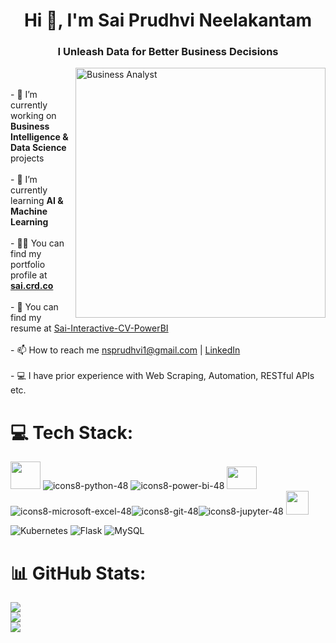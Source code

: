 <h1 align="center">Hi 👋, I'm Sai Prudhvi Neelakantam</h1>
<h3 align="center">I Unleash Data for Better Business Decisions</h3><img align = "right" alt="Business Analyst" width="400" src="https://miro.medium.com/max/1400/1*a-HMfeg5w-W02Nrw21iPtg.gif"><br><br>- 🔭 I’m currently working on <b>Business Intelligence & Data Science</b> projects<br><br>- 🌱 I’m currently learning <b>AI & Machine Learning</b><br><br>- 👨‍💻 You can find my portfolio profile at <b><a href="https://sai.crd.co" target="_blank">sai.crd.co</a></b><br><br>- 📄 You can find my resume at <a href="https://sai-interactive-resume.crd.co/" target="_blank">Sai-Interactive-CV-PowerBI</a><br><br>- 📫 How to reach me <a href="mailto:nsprudhvi1@gmail.com?cc=nsprudhvi@icloud.com&subject=Contact%3A%20Sai%20Prudhvi%20Neelakantam">nsprudhvi1@gmail.com</a> | <a href="https://linkedin.com/in/saiprudhvineelakantam" target="_blank">LinkedIn</a><br><br>- 💻 I have prior experience with Web Scraping, Automation, RESTful APIs etc.


# 💻 Tech Stack:
<img src="https://user-images.githubusercontent.com/48961406/219240161-210084d4-c52c-4fa9-aacd-2bdb31d7a5c9.png" width="48" height="44" /> ![icons8-python-48](https://user-images.githubusercontent.com/54446705/205910414-1073cec0-f694-4364-af38-77e1a8b617f3.png) ![icons8-power-bi-48](https://user-images.githubusercontent.com/54446705/205910976-7819d3ce-b535-4aa9-a594-89df5d5d49d0.png) <img src="https://user-images.githubusercontent.com/48961406/219238153-61292b88-3ac1-4c0d-b587-4698f6035380.png" width="48" height="36" />  ![icons8-microsoft-excel-48](https://user-images.githubusercontent.com/54446705/205911135-0b6e8353-8a83-440c-aa8c-7ba8eb4d3be1.png)![icons8-git-48](https://user-images.githubusercontent.com/54446705/205911285-621bfd89-b411-4479-b386-8f80c483dc41.png)![icons8-jupyter-48](https://user-images.githubusercontent.com/54446705/205911361-99aafe55-d3c1-4eaa-821f-0f2869eb55ac.png) <img src="https://user-images.githubusercontent.com/48961406/219239063-2d7cd09f-1cff-4443-bf35-83c42a2a22ef.png" width="36" height="38" />

![Kubernetes](https://img.shields.io/badge/kubernetes-%23326ce5.svg?style=flat&logo=kubernetes&logoColor=white) ![Flask](https://img.shields.io/badge/flask-%23000.svg?style=flat&logo=flask&logoColor=white) ![MySQL](https://img.shields.io/badge/mysql-%2300f.svg?style=flat&logo=mysql&logoColor=white)


# 📊 GitHub Stats:
![](https://github-readme-stats.vercel.app/api?username=nsprudhvi&theme=default&hide_border=false&include_all_commits=false&count_private=true)<br/>
![](https://github-readme-streak-stats.herokuapp.com/?user=nsprudhvi&theme=default&hide_border=false)<br/>
![](https://github-readme-stats.vercel.app/api/top-langs/?username=nsprudhvi&theme=default&hide_border=false&include_all_commits=true&count_private=true&layout=compact)
